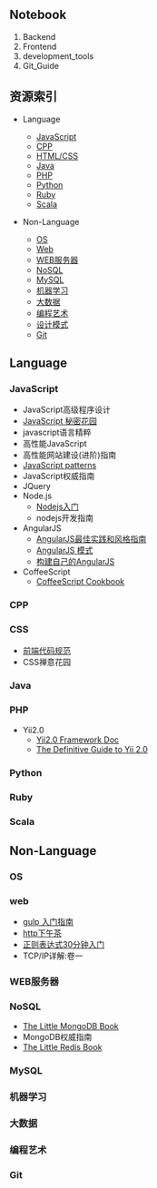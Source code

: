 ## Notebook

1. Backend
2. Frontend
3. development_tools
4. Git_Guide


## 资源索引

* Language
  * [JavaScript](#javascript)
  * [CPP](#cpp)
  * [HTML/CSS](#css)
  * [Java](#java)
  * [PHP](#php)
  * [Python](#python)
  * [Ruby](#ruby)
  * [Scala](#scala)

* Non-Language
  * [OS](#os)
  * [Web](#web)
  * [WEB服务器](#web服务器)
  * [NoSQL](#nosql)
  * [MySQL](#mysql)
  * [机器学习](#机器学习)
  * [大数据](#大数据)
  * [编程艺术](#编程艺术)
  * [设计模式](#设计模式)
  * [Git](#git)

## Language

### JavaScript

  * JavaScript高级程序设计
  * [JavaScript 秘密花园](http://bonsaiden.github.io/JavaScript-Garden/zh/)
  * javascript语言精粹
  * 高性能JavaScript
  * 高性能网站建设(进阶)指南
  * [JavaScript patterns](https://github.com/jayli/javascript-patterns)
  * JavaScript权威指南
  * JQuery
  * Node.js
    * [Nodejs入门](http://www.nodebeginner.org/index-zh-cn.html)
    * nodejs开发指南
  * AngularJS
    * [AngularJS最佳实践和风格指南](https://github.com/mgechev/angularjs-style-guide/blob/master/README-zh-cn.md)
    * [AngularJS 模式](https://github.com/mgechev/angularjs-in-patterns/blob/master/i18n/README-zh-cn.md)
    * [构建自己的AngularJS](https://github.com/xufei/Make-Your-Own-AngularJS/blob/master/01.md)
  * CoffeeScript
    * [CoffeeScript Cookbook](http://island205.github.io/coffeescript-cookbook.github.com/)

### CPP

### CSS
  * [前端代码规范](http://alloyteam.github.io/CodeGuide/)
  * CSS禅意花园

### Java

### PHP
  * Yii2.0
    * [Yii2.0 Framework Doc](http://www.yiiframework.com/doc-2.0/index.html)
    * [The Definitive Guide to Yii 2.0](http://www.yiiframework.com/doc-2.0/guide-index.html)

### Python

### Ruby

### Scala





## Non-Language

### OS

### web
  * [gulp 入门指南](https://github.com/nimojs/gulp-book)
  * [http下午茶](http://happypeter.github.io/tealeaf-http/#chinese)
  * [正则表达式30分钟入门](http://deerchao.net/tutorials/regex/regex.htm)
  * TCP/IP详解:卷一

### WEB服务器

### NoSQL
  * [The Little MongoDB Book](https://github.com/justinyhuang/the-little-mongodb-book-cn/blob/master/mongodb.md)
  * MongoDB权威指南
  * [The Little Redis Book](https://github.com/JasonLai256/the-little-redis-book/blob/master/cn/redis.md)

### MySQL

### 机器学习

### 大数据

### 编程艺术

### Git
